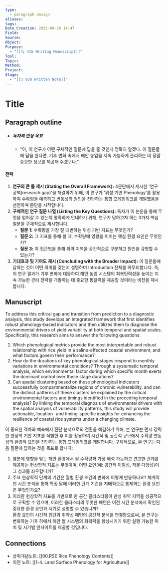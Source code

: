 ```yaml
---
type:
  - paragraph design
aliases:
tags:
Date_Creation: 2025-09-26 14:47
Field:
Source:
Object:
Purpose:
  - "[[🔍 415 Writing Manuscript]]"
Tool:
Topic:
Method:
Project:
Stage:
  - "[[📝 930 Written Note]]"
---
```


# Title
## Paragraph outline
- ##### 독자의 반응 목표
	- "아, 이 연구가 어떤 구체적인 질문에 답을 줄 것인지 명확히 알겠다. 이 질문들에 답을 한다면, 기후 변화 속에서 해안 농업을 지속 가능하게 관리하는 데 정말 중요한 정보를 제공해 주겠구나."

#### **전략**
1. **연구의 큰 틀 제시 (Stating the Overall Framework):** 4문단에서 제시한 '연구 공백(research gap)'을 해결하기 위해, 이 연구가 '위성 기반 Phenology'를 활용하여 수확량을 예측하고 변동성의 원인을 진단하는 통합 프레임워크를 개발했음을 선언하며 문단을 시작합니다.
2. **구체적인 연구 질문 나열 (Listing the Key Questions):** 독자가 이 논문을 통해 무엇을 얻어갈 수 있는지 명확하게 안내하기 위해, 연구가 답하고자 하는 3가지 핵심 질문을 구체적으로 제시합니다.
    - **질문 1:** 수확량을 가장 잘 대변하는 위성 기반 지표는 무엇인가?
    - **질문 2:** 그 지표를 통해 볼 때, 수확량에 영향을 미치는 핵심 환경 요인은 무엇인가?
    - **질문 3:** 이 접근법을 통해 취약 지역을 공간적으로 구분하고 원인을 규명할 수 있는가?
3. **기대효과 및 기여도 제시 (Concluding with the Broader Impact):** 이 질문들에 답하는 것이 어떤 의미를 갖는지 설명하며 Introduction 전체를 마무리합니다. 즉, 이 연구 결과가 기후 변화에 대응하여 해안 농업 시스템의 회복탄력성을 높이는 지속 가능한 관리 전략을 개발하는 데 중요한 통찰력을 제공할 것이라는 비전을 제시합니다.
## Manuscript

To address this critical gap and transition from prediction to a diagnostic analysis, this study develops an integrated framework that first identifies robust phenology-based indicators and then utilizes them to diagnose the environmental drivers of yield variability at both temporal and spatial scales. Specifically, this research aims to answer the following questions:
1. Which phenological metrics provide the most interpretable and robust relationship with rice yield in a saline-affected coastal environment, and what factors govern their performance?
2. How do the durations of key phenological stages respond to monthly variations in environmental conditions? Through a systematic temporal analysis, which environmental factor during which specific month exerts the dominant control over these stage durations?
3. Can spatial clustering based on these phenological indicators successfully compartmentalize regions of chronic vulnerability, and can the distinct patterns of these clusters be explained by the critical environmental factors and timings identified in the preceding temporal analysis?
By linking the temporal diagnosis of environmental drivers with the spatial analysis of vulnerability patterns, this study will provide actionable, location- and timing-specific insights for enhancing the resilience of coastal rice systems under a changing climate.


이 중요한 격차와 예측에서 진단 분석으로의 전환을 해결하기 위해, 본 연구는 먼저 강력한 현상학 기반 지표를 식별한 후 이를 활용하여 시간적 및 공간적 규모에서 수확량 변동성의 환경적 요인을 진단하는 통합 프레임워크를 개발합니다. 구체적으로, 본 연구는 다음 질문에 답하는 것을 목표로 합니다:    
1. 염분에 영향을 받는 해안 환경에서 쌀 수확량과 가장 해석 가능하고 견고한 관계를 제공하는 현상학적 지표는 무엇이며, 어떤 요인(예: 공간적 이질성, 작물 다양성)이 그 성과를 좌우합니까?    
2. 주요 현상학적 단계의 기간은 월별 환경 조건의 변화에 어떻게 반응하나요? 체계적인 시간 분석을 통해 특정 달에 이러한 단계 기간을 지배적으로 통제하는 환경 요인은 무엇인가요?    
3. 이러한 현상학적 지표를 기반으로 한 공간 클러스터링이 만성 취약 지역을 성공적으로 구획할 수 있으며, 이러한 클러스터의 뚜렷한 패턴은 이전 시간 분석에서 확인된 중요한 환경 요인과 시기로 설명할 수 있습니까?    
환경 요인의 시간적 진단과 취약성 패턴의 공간적 분석을 연결함으로써, 본 연구는 변화하는 기후 하에서 해안 쌀 시스템의 회복력을 향상시키기 위한 실행 가능한 위치 및 시기별 인사이트를 제공할 것입니다.
## Connections
- 상위개념노트: [[00.RSE Rice Phenology Contents]]
- 이전 노트: [[1-4. Land Surface Phenology for Agriculture]]
